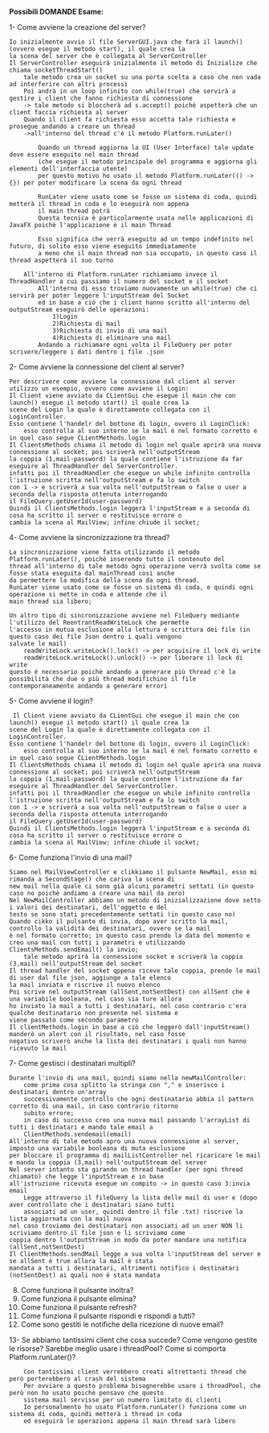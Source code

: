 **Possibili DOMANDE Esame:**

1- Come avviene la creazione del server?

    Io inizialmente avvio il file ServerGUI.java che farà il launch() (ovvero esegue il metodo start), il quale crea la
    la scena del server che è collegata al ServerController
    Il ServerController eseguirà inizialmente il metodo di Inizialize che chiama socketThreadStart()
        tale metodo crea un socket su una porta scelta a caso che non vada ad interferire con altri processi
        Poi andrà in un loop infinito con while(true) che servirà a gestire i client che fanno richiesta di connessione
        -> tale metodo si bloccherà ad s.accept() poichè aspetterà che un client faccia richiesta al server
        Quando il client fa richiesta esso accetta tale richiesta e prosegue andando a creare un thread
        ->all'interno del thread c'è il metodo Platform.runLater()

            Quando un thread aggiorna la UI (User Interface) tale update deve essere eseguito nel main thread 
            (che esegue il metodo principale del programma e aggiorna gli elementi dell'interfaccia utente)
            per questo motivo ho usato il metodo Platform.runLater(() -> {}) per poter modificare la scena da ogni thread
        
            RunLater viene usato come se fosse un sistema di coda, quindi metterà il thread in coda e lo eseguirà non appena
            il main thread potrà
            Questa tecnica è particolarmente usata nelle applicazioni di JavaFX poichè l'applicazione è il main Thread
          
            Esso significa che verrà eseguito ad un tempo indefinito nel futuro, di solito esso viene eseguito immediatamente
            a meno che il main thread non sia occupato, in questo caso il thread aspetterà il suo turno
        
        All'interno di Platform.runLater richiamiamo invece il ThreadHandler a cui passiamo il numero del socket e il socket
            All'interno di esso troviamo nuovamente un while(true) che ci servirà per poter leggere l'inputStream del Socket 
            ed in base a ciò che i client hanno scritto all'interno del outputStream eseguirò delle operazioni:
                1)Login
                2)Richiesta di mail
                3)Richiesta di invio di una mail
                4)Richiesta di eliminare una mail
            Andando a richiamare ogni volta il FileQuery per poter scrivere/leggere i dati dentro i file .json


2- Come avviene la connessione del client al server?

    Per descrivere come avviene la connessione dal client al server utilizzo un esempio, ovvero come avviene il Login:
    Il Client viene avviato da CLientGui che esegue il main che con launch() esegue il metodo start() il quale crea la 
    scene del Login la quale è direttamente collegata con il LoginController.
    Esso contiene l'handelr del bottone di login, ovvero il LoginClick:
        esso controlla al suo interno se la mail è nel formato corretto e in quel caso segue CLientMethods.login
    Il ClientsMethods chiama il metodo di login nel quale aprirà una nuova connessione al socket; poi scriverà nell'outputStream
    la coppia (1,mail-password) la quale contiene l'istruzione da far eseguire al ThreadHandler del ServerController.
    infatti poi il threadHandler che esegue un while infinito controlla l'istruzione scritta nell'outputStream e fa lo switch 
    con 1 -> e scriverà a sua volta nell'outputStream o false o user a seconda della risposta ottenuta interrogando 
    il FileQuery.getUserId(user-password)
    Quindi il ClientsMethods.login leggerà l'inputStream e a seconda di cosa ha scritto il server o restituisce errore o
    cambia la scena al MailView; infine chiude il socket;

4- Come avviene la sincronizzazione tra thread?
    
    La sincronizzazione viene fatta utilizzando il metodo Platform.runLater(), poichè inserendo tutto il contenuto del
    thread all'interno di tale metodo ogni operazione verrà svolta come se fosse stata eseguita dal mainThread così anche
    da permettere la modifica della scena da ogni thread.
    RunLater viene usato come se fosse un sistema di coda, e quindi ogni operazione si mette in coda e attende che il 
    main thread sia libero;

    Un altro tipo di sincronizzazione avviene nel FileQuery mediante l'utilizzo del ReentrantReadWriteLock che permette
    l'accesso in mutua esclusione alla lettura e scrittura dei file (in questo caso dei file Json dentro i quali vengono
    salvate le mail)
        readWriteLock.writeLock().lock() -> per acquisire il lock di write
        readWriteLock.writeLock().unlock() -> per liberare il lock di write
    questo è necessario poichè andando a generare più thread c'è la possibilità che due o più thread modifichino il file 
    contemporaneamente andando a generare errori

5- Come avviene il login?

     Il Client viene avviato da CLientGui che esegue il main che con launch() esegue il metodo start() il quale crea la 
    scene del Login la quale è direttamente collegata con il LoginController.
    Esso contiene l'handelr del bottone di login, ovvero il LoginClick:
        esso controlla al suo interno se la mail è nel formato corretto e in quel caso segue CLientMethods.login
    Il ClientsMethods chiama il metodo di login nel quale aprirà una nuova connessione al socket; poi scriverà nell'outputStream
    la coppia (1,mail-password) la quale contiene l'istruzione da far eseguire al ThreadHandler del ServerController.
    infatti poi il threadHandler che esegue un while infinito controlla l'istruzione scritta nell'outputStream e fa lo switch 
    con 1 -> e scriverà a sua volta nell'outputStream o false o user a seconda della risposta ottenuta interrogando 
    il FileQuery.getUserId(user-password)
    Quindi il ClientsMethods.login leggerà l'inputStream e a seconda di cosa ha scritto il server o restituisce errore o
    cambia la scena al MailView; infine chiude il socket;

6- Come funziona l'invio di una mail?
    
    Siamo nel MailViewController e clikkiamo il pulsante NewMail, esso mi rimanda a SecondStage() che cariva la scena di
    new mail nella quale ci sono già alcuni parametri settati (in questo caso no poichè andiamo a creare una mail da zero)
    Nel NewMailController abbiamo un metodo di inizializzazione dove setto i valori dei destinatari, dell'oggetto e del 
    testo se sono stati precedentemente settati (in questo caso no)
    Quando cikko il pulsante di invia, dopo aver scritto la mail, controllo la validità dei destinatari, ovvero se la mail 
    è nel formato corretto; in questo caso prendo la data del momento e creo una mail con tutti i parametri e utilizzando 
    ClientsMethods.sendEmail() la invio; 
        tale metodo aprirà la connessione socket e scriverà la coppia (3,mail) nell'outputStream del socket
    Il thread handler del socket qppena riceve tale coppia, prende le mail di user dal file json, aggiunge a tale elenco 
    la mail inviata e riscrive il nuovo elenco 
    Poi scrive nel outputStream (allSent,notSentDest) con allSent che è una variabile booleana, nel caso sia ture allora
    ho inviato la mail a tutti i destinatari, nel caso contrario c'era qualche destinatario non presente nel sistema e 
    viene passato come secondo parametro 
    Il clientMethods.login in base a ciò che leggerò dall'inputStream() manderò un alert con il risultato, nel caso fosse 
    negativo scriverò anche la lista dei destinatari i quali non hanno ricevuto la mail

7- Come gestisci i destinatari multipli?

    Durante l'invio di una mail, quindi siamo nella newMailController:
        come prima cosa splitto la stringa con "," e inserisco i destinatari dentro un'array
        successivamente controllo che ogni destinatario abbia il pattern corretto di una mail, in caso contrario ritorno
        subito errore;
        in caso di successo creo una nuova mail passando l'arrayList di tutti i destinatari e mando tale email a 
        ClientMethods.sendemail(email)
    All'interno di tale metodo apro una nuova connessione al server, imposto una variabile booleana di muta esclusione
    per bloccare il programma di mailListController nel ricaricare le mail
    e mando la coppia (3,mail) nell'outputStream del server
    Nel server intanto sta girando un thread handler (per ogni thread chiamato) che legge l'inputStream e in base 
    all'istruzione ricevuta esegue un compito -> in questo caso 3:invia email
        Legge attraverso il fileQuery la lista delle mail di user e (dopo aver controllato che i destinatari siano tutti
        associati ad un user, quindi dentro il file .txt) riscrive la lista aggiornata con la mail nuova
    nel caso troviamo dei destinatari non associati ad un user NON li scriviamo dentro il file json e li scriviamo come 
    coppia dentro l'outputStream in modo da poter mandare una notifica (allSent,notSentDest)
    Il ClientMethods.sendMail legge a sua volta l'inputStream del server e se allSent è true allora la mail è stata
    mandata a tutti i destinatari, altrimenti notifico i destinatari (notSentDest) ai quali non è stata mandata


8) Come funziona il pulsante inoltra?
9) Come funziona il pulsante elimina?
10) Come funziona il pulsante refresh?
11) Come funziona il pulsante rispondi e rispondi a tutti?
12) Come sono gestiti le notifiche della ricezione di nuove email?

13- Se abbiamo tantissimi client che cosa succede? Come vengono gestite le risorse? 
    Sarebbe meglio usare i threadPool? Come si comporta Platform.runLater()?

        Con tantissimi client verrebbero creati altrettanti thread che però porterebbero al crash del sistema
        Per ovviare a questo problema bisognerebbe usare i threadPool, che però non ho usato poichè pensavo che questo 
        sistema mail servisse per un numero limitato di clienti
        Io personalmento ho usato Platform.runLater() funziona come un sistema di coda, quindi metterà i thread in coda 
        ed eseguirà le operazioni appena il main thread sarà libero
        